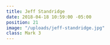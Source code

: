 ```yaml
---
title: Jeff Standridge
date: 2018-04-18 10:59:00 -05:00
position: 21
image: "/uploads/jeff-standridge.jpg"
class: Mark 3
---
```


